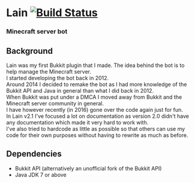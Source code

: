 Lain [![Build Status](https://travis-ci.com/Carlgo11/Lain.svg?token=Tw7eVCsKpqcpypWXyyY7&branch=master)](https://travis-ci.com/Carlgo11/Lain)
====

### Minecraft server bot


## Background
Lain was my first Bukkit plugin that I made.  The idea behind the bot is to help manage the Minecraft server.  
I started developing the bot back in 2012.  
Around 2014 I decided to remake the bot as I had more knowledge of the Bukkit API and Java in general than what I did back in 2012.  
When Bukkit was put under a DMCA I moved away from Bukkit and the Minecraft server community in general.  
I have however recently (in 2016) gone over the code again just for fun.  
In Lain v2.1 I've focused a lot on documentation as version 2.0 didn't have any documentation which made it very hard to work with.  
I've also tried to hardcode as little as possible so that others can use my code for their own purposes without having to rewrite as much as before.

## Dependencies

- Bukkit API (alternatively an unofficial fork of the Bukkit API)
- Java JDK 7 or above
